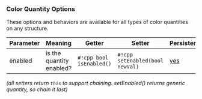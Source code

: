
### Color Quantity Options

These options and behaviors are available for all types of color quantities on any structure.

**Parameter** | **Meaning** | **Getter** | **Setter** | **Persistent?**
--- | --- | --- | --- | ---
enabled | is the quantity enabled? | `#!cpp bool isEnabled()` | `#!cpp setEnabled(bool newVal)` | [yes]([[url.prefix]]/basics/parameters/#persistent-values)

_(all setters return `this` to support chaining. setEnabled() returns generic quantity, so chain it last)_

